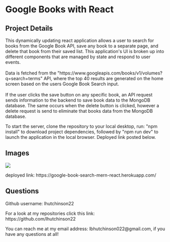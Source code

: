 <h1>Google Books with React</h1>

<h2>Project Details</h2>
<p>This dynamically updating react application allows a user to search for books from the Google Book API, save any book to a separate page, and delete that book from their saved list. This application's UI is broken up into different components that are managed by state and respond to user events. <br><br> Data is fetched from the "https://www.googleapis.com/books/v1/volumes?q=search+terms" API, where the top 40 results are generated on the home screen based on the users Google Book Search input.<br><br> If the user clicks the save button on any specific book, an API request sends information to the backend to save book data to the MongoDB database. The same occurs when the delete button is clicked, however a delete request is send to eliminate that books data from the MongoDB database.</p>

<p>To start the server, clone the repository to your local desktop, run: "npm install" to download project dependencies, followed by "npm run dev" to launch the application in the local browser. Deployed link posted below.</p>

<h2>Images</h2>

<img src="./client/src/Pages/googleBooksReact.gif">

<p>deployed link: https://google-book-search-mern-react.herokuapp.com/</p>

<h2>Questions</h2>
<p>Github username: lhutchinson22</p>
<p>For a look at my repositories click this link: https://github.com/lhutchinson22</p>
<p>You can reach me at my email address: lbhutchinson022@gmail.com, if you have any questions at all!</p>
